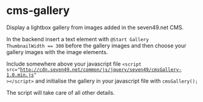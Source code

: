 # cms-gallery
Display a lightbox gallery from images added in the seven49.net CMS.

In the backend insert a text element with <code>@Start Gallery ThumbnailWidth == 300</code> before the gallery images and then choose your gallery images with the image elements.

Include somewhere above your javascript file <code>&lt;script src=&quot;http://cdn.seven49.net/common/js/jquery/seven49/cmsGallery-1.0.min.js&quot; &gt;&lt;/script&gt;</code> and  initialise the gallery  in your javascript file with <code>cmsGallery();</code>

The script will take care of all other details.

